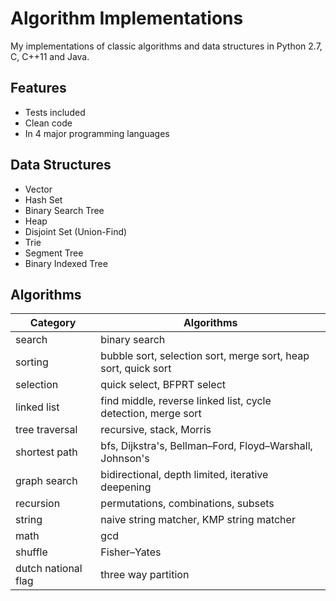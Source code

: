 # Algorithm Implementations
My implementations of classic algorithms and data structures in Python 2.7, C, C++11 and Java. 

## Features
* Tests included
* Clean code
* In 4 major programming languages

## Data Structures
* Vector
* Hash Set
* Binary Search Tree
* Heap
* Disjoint Set (Union-Find)
* Trie
* Segment Tree
* Binary Indexed Tree

## Algorithms
| Category            | Algorithms                                        |
| ----------          | ------------                                      |
| search              | binary search                                     |
| sorting   | bubble sort, selection sort, merge sort, heap sort, quick sort |
| selection           | quick select, BFPRT select                        |
| linked list | find middle, reverse linked list, cycle detection, merge sort |
| tree traversal      | recursive, stack, Morris                          |
| shortest path | bfs, Dijkstra's, Bellman–Ford, Floyd–Warshall, Johnson's |
| graph search        | bidirectional, depth limited, iterative deepening |
| recursion           | permutations, combinations, subsets               |
| string              | naive string matcher, KMP string matcher          |
| math                | gcd                                               |
| shuffle             | Fisher–Yates                                      |
| dutch national flag | three way partition                               |


<!--| majority            | majority vote                                     |-->
<!--| sampling            | selection-rejection, reservoir sampling           |-->
